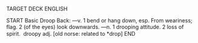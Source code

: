 TARGET DECK
ENGLISH

START
Basic
Droop
Back: —v. 1 bend or hang down, esp. From weariness; flag. 2 (of the eyes) look downwards. —n. 1 drooping attitude. 2 loss of spirit.  droopy adj. [old norse: related to *drop]
END
